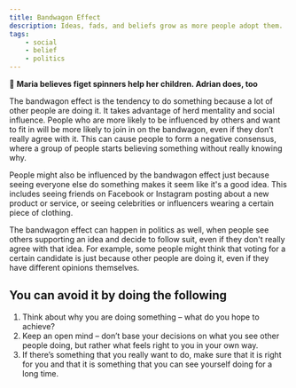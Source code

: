 ```yaml
---
title: Bandwagon Effect
description: Ideas, fads, and beliefs grow as more people adopt them.
tags: 
    - social
    - belief
    - politics
---
```


💬  **Maria believes figet spinners help her children. Adrian does, too**

The bandwagon effect is the tendency to do something because a lot of other people are doing it. It takes advantage of herd mentality and social influence. People who are more likely to be influenced by others and want to fit in will be more likely to join in on the bandwagon, even if they don’t really agree with it. This can cause people to form a negative consensus, where a group of people starts believing something without really knowing why.

People might also be influenced by the bandwagon effect just because seeing everyone else do something makes it seem like it's a good idea. This includes seeing friends on Facebook or Instagram posting about a new product or service, or seeing celebrities or influencers wearing a certain piece of clothing.

The bandwagon effect can happen in politics as well, when people see others supporting an idea and decide to follow suit, even if they don't really agree with that idea. For example, some people might think that voting for a certain candidate is just because other people are doing it, even if they have different opinions themselves.

## You can avoid it by doing the following

1. Think about why you are doing something – what do you hope to achieve? 
2. Keep an open mind – don’t base your decisions on what you see other people doing, but rather what feels right to you in your own way.
3. If there’s something that you really want to do, make sure that it is right for you and that it is something that you can see yourself doing for a long time.
